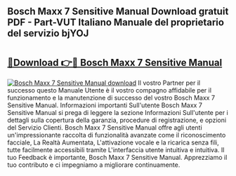 ## Bosch Maxx 7 Sensitive Manual Download gratuit PDF - Part-VUT Italiano Manuale del proprietario del servizio bjYOJ

# <h2><a href="http://dfg59d2.blite.top/?on=Bosch+Maxx+7+Sensitive+Manual">🔗Download 👉🔴 Bosch Maxx 7 Sensitive Manual</a></h2>

[![Bosch Maxx 7 Sensitive Manual download](https://i.imgur.com/lujVjoI.png)](http://dfg59d2.blite.top/?on=Bosch+Maxx+7+Sensitive+Manual)
Il vostro Partner per il successo questo Manuale Utente è il vostro compagno affidabile per il funzionamento e la manutenzione di successo del vostro Bosch Maxx 7 Sensitive Manual. Informazioni importanti Sull'utente Bosch Maxx 7 Sensitive Manual si prega di leggere la sezione Informazioni Sull'utente per i dettagli sulla copertura della garanzia, procedure di registrazione, e opzioni del Servizio Clienti. Bosch Maxx 7 Sensitive Manual offre agli utenti un'impressionante raccolta di funzionalità avanzate come il riconoscimento facciale, La Realtà Aumentata, L'attivazione vocale e la ricarica senza fili, tutte facilmente accessibili tramite L'interfaccia utente intuitiva e intuitiva. Il tuo Feedback è importante, Bosch Maxx 7 Sensitive Manual. Apprezziamo il tuo contributo e ci impegniamo a migliorare continuamente.
